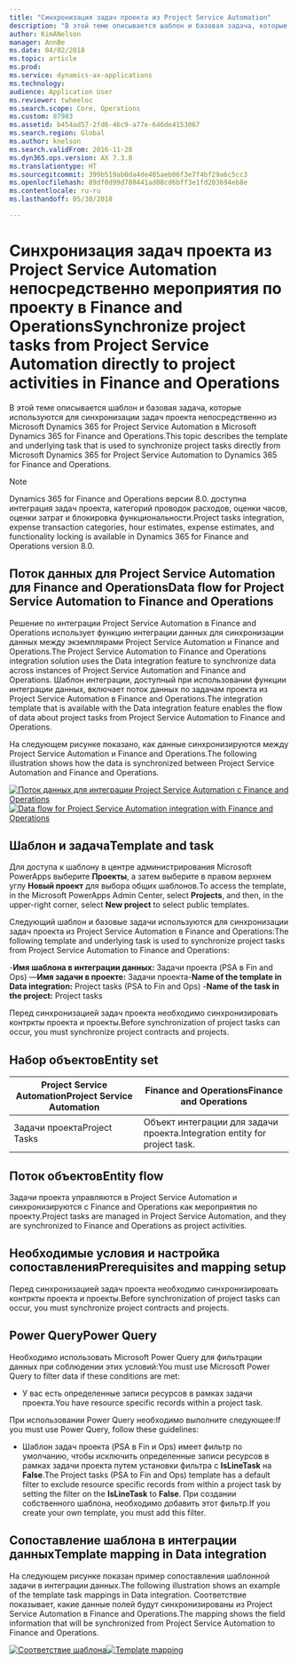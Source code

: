 ```yaml
---
title: "Синхронизация задач проекта из Project Service Automation"
description: "В этой теме описывается шаблон и базовая задача, которые используются для синхронизации задач проекта непосредственно из Microsoft Dynamics 365 for Project Service Automation в Microsoft Dynamics 365 for Finance and Operations."
author: KimANelson
manager: AnnBe
ms.date: 04/02/2018
ms.topic: article
ms.prod: 
ms.service: dynamics-ax-applications
ms.technology: 
audience: Application User
ms.reviewer: twheeloc
ms.search.scope: Core, Operations
ms.custom: 87983
ms.assetid: b454ad57-2fd6-46c9-a77e-646de4153067
ms.search.region: Global
ms.author: knelson
ms.search.validFrom: 2016-11-28
ms.dyn365.ops.version: AX 7.3.0
ms.translationtype: HT
ms.sourcegitcommit: 399b519ab0da4de405aeb06f3e7f4bf29a6c5cc3
ms.openlocfilehash: 89df0d99d780441ad08cd6bff3e1fd203694eb8e
ms.contentlocale: ru-ru
ms.lasthandoff: 05/30/2018

---
```


# <a name="synchronize-project-tasks-from-project-service-automation-directly-to-project-activities-in-finance-and-operations"></a><span data-ttu-id="9bdbf-103">Синхронизация задач проекта из Project Service Automation непосредственно мероприятия по проекту в Finance and Operations</span><span class="sxs-lookup"><span data-stu-id="9bdbf-103">Synchronize project tasks from Project Service Automation directly to project activities in Finance and Operations</span></span>

<span data-ttu-id="9bdbf-104">В этой теме описывается шаблон и базовая задача, которые используются для синхронизации задач проекта непосредственно из Microsoft Dynamics 365 for Project Service Automation в Microsoft Dynamics 365 for Finance and Operations.</span><span class="sxs-lookup"><span data-stu-id="9bdbf-104">This topic describes the template and underlying task that is used to synchronize project tasks directly from Microsoft Dynamics 365 for Project Service Automation to Dynamics 365 for Finance and Operations.</span></span>

> [!NOTE]
> <span data-ttu-id="9bdbf-105">Dynamics 365 for Finance and Operations версии 8.0. доступна интеграция задач проекта, категорий проводок расходов, оценки часов, оценки затрат и блокировка функциональности.</span><span class="sxs-lookup"><span data-stu-id="9bdbf-105">Project tasks integration, expense transaction categories, hour estimates, expense estimates, and functionality locking is available in Dynamics 365 for Finance and Operations version 8.0.</span></span>

## <a name="data-flow-for-project-service-automation-to-finance-and-operations"></a><span data-ttu-id="9bdbf-106">Поток данных для Project Service Automation для Finance and Operations</span><span class="sxs-lookup"><span data-stu-id="9bdbf-106">Data flow for Project Service Automation to Finance and Operations</span></span>

<span data-ttu-id="9bdbf-107">Решение по интеграции Project Service Automation в Finance and Operations использует функцию интеграции данных для синхронизации данных между экземплярами Project Service Automation и Finance and Operations.</span><span class="sxs-lookup"><span data-stu-id="9bdbf-107">The Project Service Automation to Finance and Operations integration solution uses the Data integration feature to synchronize data across instances of Project Service Automation and Finance and Operations.</span></span> <span data-ttu-id="9bdbf-108">Шаблон интеграции, доступный при использовании функции интеграции данных, включает поток данных по задачам проекта из Project Service Automation в Finance and Operations.</span><span class="sxs-lookup"><span data-stu-id="9bdbf-108">The integration template that is available with the Data integration feature enables the flow of data about project tasks from Project Service Automation to Finance and Operations.</span></span>

<span data-ttu-id="9bdbf-109">На следующем рисунке показано, как данные синхронизируются между Project Service Automation и Finance and Operations.</span><span class="sxs-lookup"><span data-stu-id="9bdbf-109">The following illustration shows how the data is synchronized between Project Service Automation and Finance and Operations.</span></span>

<span data-ttu-id="9bdbf-110">[![Поток данных для интеграции Project Service Automation с Finance and Operations](./media/ProjectTasksFlow.png)](./media/ProjectTasksFlow.png)</span><span class="sxs-lookup"><span data-stu-id="9bdbf-110">[![Data flow for Project Service Automation integration with Finance and Operations](./media/ProjectTasksFlow.png)](./media/ProjectTasksFlow.png)</span></span>

## <a name="template-and-task"></a><span data-ttu-id="9bdbf-111">Шаблон и задача</span><span class="sxs-lookup"><span data-stu-id="9bdbf-111">Template and task</span></span>

<span data-ttu-id="9bdbf-112">Для доступа к шаблону в центре администрирования Microsoft PowerApps выберите **Проекты**, а затем выберите в правом верхнем углу **Новый проект** для выбора общих шаблонов.</span><span class="sxs-lookup"><span data-stu-id="9bdbf-112">To access the template, in the Microsoft PowerApps Admin Center, select **Projects**, and then, in the upper-right corner, select **New project** to select public templates.</span></span>

<span data-ttu-id="9bdbf-113">Следующий шаблон и базовые задачи используются для синхронизации задач проекта из Project Service Automation в Finance and Operations:</span><span class="sxs-lookup"><span data-stu-id="9bdbf-113">The following template and underlying task is used to synchronize project tasks from Project Service Automation to Finance and Operations:</span></span>

<span data-ttu-id="9bdbf-114">-**Имя шаблона в интеграции данных:** Задачи проекта (PSA в Fin and Ops) —**Имя задачи в проекте:** Задачи проекта</span><span class="sxs-lookup"><span data-stu-id="9bdbf-114">-**Name of the template in Data integration:** Project tasks (PSA to Fin and Ops) -**Name of the task in the project:** Project tasks</span></span>

<span data-ttu-id="9bdbf-115">Перед синхронизацией задач проекта необходимо синхронизировать контркты проекта и проекты.</span><span class="sxs-lookup"><span data-stu-id="9bdbf-115">Before synchronization of project tasks can occur, you must synchronize project contracts and projects.</span></span>

## <a name="entity-set"></a><span data-ttu-id="9bdbf-116">Набор объектов</span><span class="sxs-lookup"><span data-stu-id="9bdbf-116">Entity set</span></span>

|<span data-ttu-id="9bdbf-117">Project Service Automation</span><span class="sxs-lookup"><span data-stu-id="9bdbf-117">Project Service Automation</span></span>               | <span data-ttu-id="9bdbf-118">Finance and Operations</span><span class="sxs-lookup"><span data-stu-id="9bdbf-118">Finance and Operations</span></span>                |
|-----------------------------------------|---------------------------------------|
| <span data-ttu-id="9bdbf-119">Задачи проекта</span><span class="sxs-lookup"><span data-stu-id="9bdbf-119">Project Tasks</span></span>                           | <span data-ttu-id="9bdbf-120">Объект интеграции для задачи проекта.</span><span class="sxs-lookup"><span data-stu-id="9bdbf-120">Integration entity for project task.</span></span>   |

## <a name="entity-flow"></a><span data-ttu-id="9bdbf-121">Поток объектов</span><span class="sxs-lookup"><span data-stu-id="9bdbf-121">Entity flow</span></span>

<span data-ttu-id="9bdbf-122">Задачи проекта управляются в Project Service Automation и синхронизируются с Finance and Operations как мероприятия по проекту.</span><span class="sxs-lookup"><span data-stu-id="9bdbf-122">Project tasks are managed in Project Service Automation, and they are synchronized to Finance and Operations as project activities.</span></span>

## <a name="prerequisites-and-mapping-setup"></a><span data-ttu-id="9bdbf-123">Необходимые условия и настройка сопоставления</span><span class="sxs-lookup"><span data-stu-id="9bdbf-123">Prerequisites and mapping setup</span></span>

<span data-ttu-id="9bdbf-124">Перед синхронизацией задач проекта необходимо синхронизировать контркты проекта и проекты.</span><span class="sxs-lookup"><span data-stu-id="9bdbf-124">Before synchronization of project tasks can occur, you must synchronize project contracts and projects.</span></span>

## <a name="power-query"></a><span data-ttu-id="9bdbf-125">Power Query</span><span class="sxs-lookup"><span data-stu-id="9bdbf-125">Power Query</span></span>

<span data-ttu-id="9bdbf-126">Необходимо использовать Microsoft Power Query для фильтрации данных при соблюдении этих условий:</span><span class="sxs-lookup"><span data-stu-id="9bdbf-126">You must use Microsoft Power Query to filter data if these conditions are met:</span></span>

- <span data-ttu-id="9bdbf-127">У вас есть определенные записи ресурсов в рамках задачи проекта.</span><span class="sxs-lookup"><span data-stu-id="9bdbf-127">You have resource specific records within a project task.</span></span>

<span data-ttu-id="9bdbf-128">При использовании Power Query необходимо выполните следующее:</span><span class="sxs-lookup"><span data-stu-id="9bdbf-128">If you must use Power Query, follow these guidelines:</span></span>

- <span data-ttu-id="9bdbf-129">Шаблон задач проекта (PSA в Fin и Ops) имеет фильтр по умолчанию, чтобы исключить определенные записи ресурсов в рамках задачи проекта путем установки фильтра с **IsLineTask** на **False**.</span><span class="sxs-lookup"><span data-stu-id="9bdbf-129">The Project tasks (PSA to Fin and Ops) template has a default filter to exclude resource specific records from within a project task by setting the filter on the **IsLineTask** to **False**.</span></span> <span data-ttu-id="9bdbf-130">При создании собственного шаблона, необходимо добавить этот фильтр.</span><span class="sxs-lookup"><span data-stu-id="9bdbf-130">If you create your own template, you must add this filter.</span></span>

## <a name="template-mapping-in-data-integration"></a><span data-ttu-id="9bdbf-131">Сопоставление шаблона в интеграции данных</span><span class="sxs-lookup"><span data-stu-id="9bdbf-131">Template mapping in Data integration</span></span>

<span data-ttu-id="9bdbf-132">На следующем рисунке показан пример сопоставления шаблонной задачи в интеграции данных.</span><span class="sxs-lookup"><span data-stu-id="9bdbf-132">The following illustration shows an example of the template task mappings in Data integration.</span></span> <span data-ttu-id="9bdbf-133">Соответствие показывает, какие данные полей будут синхронизированы из Project Service Automation в Finance and Operations.</span><span class="sxs-lookup"><span data-stu-id="9bdbf-133">The mapping shows the field information that will be synchronized from Project Service Automation to Finance and Operations.</span></span>

<span data-ttu-id="9bdbf-134">[![Соответствие шаблона](./media/ProjectTasksMapping.png)](./media/ProjectTasksMapping.png)</span><span class="sxs-lookup"><span data-stu-id="9bdbf-134">[![Template mapping](./media/ProjectTasksMapping.png)](./media/ProjectTasksMapping.png)</span></span>


